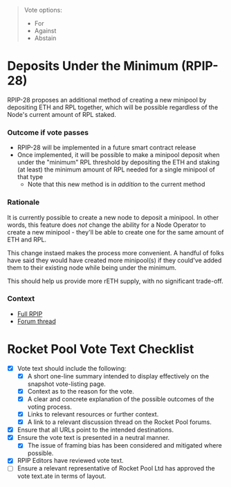 > Vote options:
> - For
> - Against
> - Abstain

# Deposits Under the Minimum (RPIP-28)

RPIP-28 proposes an additional method of creating a new minipool by depositing ETH and RPL together, which will be possible regardless of the Node's current amount of RPL staked.  

### Outcome if vote passes
- RPIP-28 will be implemented in a future smart contract release
- Once implemented, it will be possible to make a minipool deposit when under the "minimum" RPL threshold by depositing the ETH and staking (at least) the minimum amount of RPL needed for a single minipool of that type
  - Note that this new method is in _addition_ to the current method

### Rationale
It is currently possible to create a new node to deposit a minipool. In other words, this feature does _not_ change the ability for a Node Operator to create a new minipool - they'll be able to create one for the same amount of ETH and RPL.

This change instaed makes the process more convenient. A handful of folks have said they would have created more minipool(s) if they could've added them to their existing node while being under the minimum.

This should help us provide more rETH supply, with no significant trade-off.

### Context
- [Full RPIP](https://rpips.rocketpool.net/RPIPs/RPIP-28)
- [Forum thread](https://dao.rocketpool.net/t/allow-minipool-deposits-while-under-min-rpl/2100)

# Rocket Pool Vote Text Checklist
- [x] Vote text should include the following:
  - [x] A short one-line summary intended to display effectively on the snapshot vote-listing page.
  - [x] Context as to the reason for the vote.
  - [x] A clear and concrete explanation of the possible outcomes of the voting process.
  - [x] Links to relevant resources or further context.
  - [x] A link to a relevant discussion thread on the Rocket Pool forums.
- [x] Ensure that all URLs point to the intended destinations.
- [x] Ensure the vote text is presented in a neutral manner.
  - [x] The issue of framing bias has been considered and mitigated where possible.
- [x] RPIP Editors have reviewed vote text.
- [ ] Ensure a relevant representative of Rocket Pool Ltd has approved the vote text.ate in terms of layout.